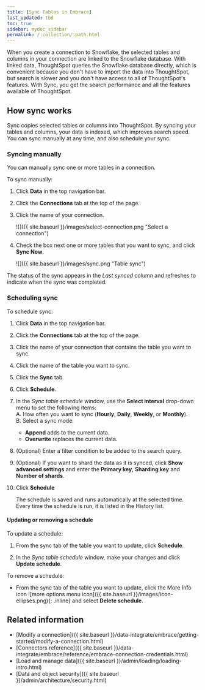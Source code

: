 ```yaml
---
title: [Sync Tables in Embrace]
last_updated: tbd
toc: true
sidebar: mydoc_sidebar
permalink: /:collection/:path.html
---
```

When you create a connection to Snowflake, the selected tables and columns in your connection are linked to the Snowflake database. With linked data, ThoughtSpot queries the Snowflake database directly, which is convenient because you don't have to import the data into ThoughtSpot, but search is slower and you don't have access to all of ThoughtSpot's features. With Sync, you get the search performance and all the features available of ThoughtSpot.

## How sync works

Sync copies selected tables or columns into ThoughtSpot. By syncing your tables and columns, your data is indexed, which improves search speed. You can sync manually at any time, and also schedule your sync.

### Syncing manually

You can manually sync one or more tables in a connection.

To sync manually:

1. Click **Data** in the top navigation bar.

2. Click the **Connections** tab at the top of the page.

3. Click the name of your connection.

    ![]({{ site.baseurl }}/images/select-connection.png "Select a connection")

4. Check the box next one or more tables that you want to sync, and click **Sync Now**.

    ![]({{ site.baseurl }}/images/sync.png "Table sync")

The status of the sync appears in the _Last synced_ column and refreshes to indicate when the sync was completed.

### Scheduling sync

To schedule sync:

1. Click **Data** in the top navigation bar.

2. Click the **Connections** tab at the top of the page.

3. Click the name of your connection that contains the table you want to sync.

4. Click the name of the table you want to sync.

4. Click the **Sync** tab.

5. Click **Schedule**.

6. In the *Sync table schedule* window, use the **Select interval** drop-down menu to set the following items:  
    A. How often you want to sync (**Hourly**, **Daily**, **Weekly**, or **Monthly**).  
    B. Select a sync mode:
    - **Append** adds to the current data.
    - **Overwrite** replaces the current data.  
7. (Optional) Enter a filter condition to be added to the search query.

8. (Optional) If you want to shard the data as it is synced, click **Show advanced settings** and enter the **Primary key**, **Sharding key** and **Number of shards**.

9. Click **Schedule**

   The schedule is saved and runs automatically at the selected time.  
   Every time the schedule is run, it is listed in the History list.

#### Updating or removing a schedule

To update a schedule:

1. From the sync tab of the table you want to update, click **Schedule**.

2. In the *Sync table schedule* window, make your changes and click **Update schedule**.

To remove a schedule:

- From the sync tab of the table you want to update, click the More Info icon ![more options menu icon]({{ site.baseurl }}/images/icon-ellipses.png){: .inline} and select **Delete schedule**.


## Related information
- [Modify a connection]({{ site.baseurl }}/data-integrate/embrace/getting-started/modify-a-connection.html)
- [Connectors reference]({{ site.baseurl }}/data-integrate/embrace/reference/embrace-connection-credentials.html)
- [Load and manage data]({{ site.baseurl }}/admin/loading/loading-intro.html)
- [Data and object security]({{ site.baseurl }}/admin/architecture/security.html)
